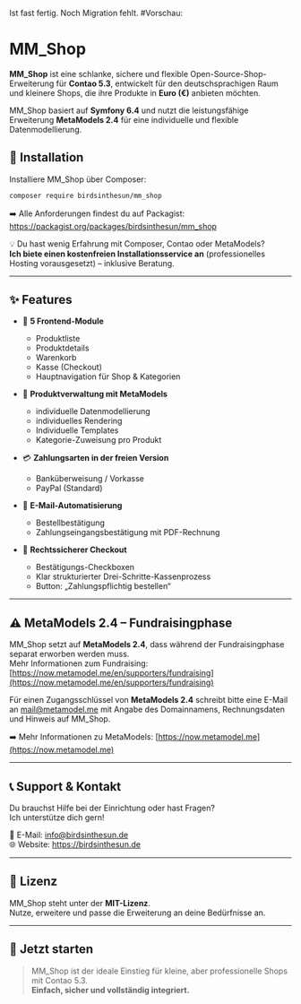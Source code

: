 Ist fast fertig. Noch Migration fehlt.
#Vorschau:

# MM_Shop

**MM_Shop** ist eine schlanke, sichere und flexible Open-Source-Shop-Erweiterung für **Contao 5.3**, entwickelt für den deutschsprachigen Raum und kleinere Shops, die ihre Produkte in **Euro (€)** anbieten möchten.

MM_Shop basiert auf **Symfony 6.4** und nutzt die leistungsfähige Erweiterung **MetaModels 2.4** für eine individuelle und flexible Datenmodellierung.

## 🔧 Installation

Installiere MM_Shop über Composer:

```bash
composer require birdsinthesun/mm_shop
```

➡️ Alle Anforderungen findest du auf Packagist:  
https://packagist.org/packages/birdsinthesun/mm_shop

💡 Du hast wenig Erfahrung mit Composer, Contao oder MetaModels?  
**Ich biete einen kostenfreien Installationsservice an** (professionelles Hosting vorausgesetzt) – inklusive Beratung.

---

## ✨ Features

- 🧩 **5 Frontend-Module**
  - Produktliste
  - Produktdetails
  - Warenkorb
  - Kasse (Checkout)
  - Hauptnavigation für Shop & Kategorien

- 🧾 **Produktverwaltung mit MetaModels**
  - individuelle Datenmodellierung
  - individuelles Rendering 
  - Individuelle Templates
  - Kategorie-Zuweisung pro Produkt

- 💳 **Zahlungsarten in der freien Version**
  - Banküberweisung / Vorkasse
  - PayPal (Standard)

- 📧 **E-Mail-Automatisierung**
  - Bestellbestätigung
  - Zahlungseingangsbestätigung mit PDF-Rechnung

- 🔐 **Rechtssicherer Checkout**
  - Bestätigungs-Checkboxen
  - Klar strukturierter Drei-Schritte-Kassenprozess
  - Button: „Zahlungspflichtig bestellen“

---

## ⚠️ MetaModels 2.4 – Fundraisingphase

MM_Shop setzt auf **MetaModels 2.4**, dass während der Fundraisingphase separat erworben werden muss.  
Mehr Informationen zum Fundraising: [https://now.metamodel.me/en/supporters/fundraising](https://now.metamodel.me/en/supporters/fundraising)

Für einen Zugangsschlüssel von **MetaModels 2.4** schreibt bitte eine E-Mail an [mail@metamodel.me](mailto:mail@metamodel.me)
mit Angabe des Domainnamens, Rechnungsdaten und Hinweis auf MM_Shop.

➡️ Mehr Informationen zu MetaModels: [https://now.metamodel.me](https://now.metamodel.me)

---

## 📞 Support & Kontakt

Du brauchst Hilfe bei der Einrichtung oder hast Fragen?  
Ich unterstütze dich gern!

📧 E-Mail: [info@birdsinthesun.de](mailto:info@birdsinthesun.de)  
🌐 Website: https://birdsinthesun.de

---

## 📝 Lizenz

MM_Shop steht unter der **MIT-Lizenz**.  
Nutze, erweitere und passe die Erweiterung an deine Bedürfnisse an.

---

## 🚀 Jetzt starten

> MM_Shop ist der ideale Einstieg für kleine, aber professionelle Shops mit Contao 5.3.  
> **Einfach, sicher und vollständig integriert.**
